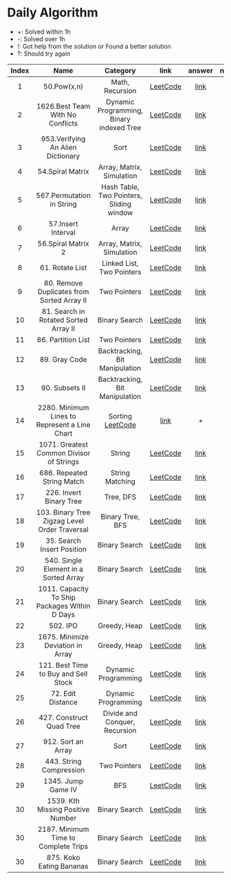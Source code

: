 # Daily Algorithm

- +: Solved within 1h
- -: Solved over 1h
- !: Got help from the solution or Found a better solution
- ?: Should try again

|Index|Name|Category|link|answer|note|
|:---:|:---:|:---:|:---:|:---:|:---:|
| 1   | 50.Pow(x,n) | Math, Recursion | [LeetCode](https://leetcode.com/problems/powx-n/description/) | [link](https://github.com/limjiyoon/Daily_Algorithm/blob/main/leetcode/50_pow.py) | + |
| 2   | 1626.Best Team With No Conflicts | Dynamic Programming, Binary indexed Tree | [LeetCode](https://leetcode.com/problems/best-team-with-no-conflicts/description/) | [link](https://github.com/limjiyoon/Daily_Algorithm/blob/main/leetcode/1626_best_team_with_no_conflicts.py) | +! |
| 3   | 953.Verifying An Alien Dictionary | Sort | [LeetCode](https://leetcode.com/problems/verifying-an-alien-dictionary/description/) | [link](https://github.com/limjiyoon/Daily_Algorithm/blob/main/leetcode/953_verifying_an_alien_dictionary.py) | + |
| 4   | 54.Spiral Matrix | Array, Matrix, Simulation | [LeetCode](https://leetcode.com/problems/spiral-matrix/description/) | [link](https://github.com/limjiyoon/Daily_Algorithm/blob/main/leetcode/54_spiral_matrix.py) | +! |
| 5   | 567.Permutation in String| Hash Table, Two Pointers, Sliding window | [LeetCode](https://leetcode.com/problems/permutation-in-string/description/) | [link](https://github.com/limjiyoon/Daily_Algorithm/blob/main/leetcode/567_permutation_in_string.py) | + |
| 6   | 57.Insert Interval| Array | [LeetCode](https://leetcode.com/problems/insert-interval/description/) | [link](https://github.com/limjiyoon/Daily_Algorithm/blob/main/leetcode/57_insert_interval.py) | + |
| 7   | 56.Spiral Matrix 2| Array, Matrix, Simulation | [LeetCode](https://leetcode.com/problems/spiral-matrix-ii/description/) | [link](https://github.com/limjiyoon/Daily_Algorithm/blob/main/leetcode/56_spiral_matrix_2.py) | +! |
| 8   | 61. Rotate List| Linked List, Two Pointers | [LeetCode](https://leetcode.com/problems/rotate-list/description/) | [link](https://github.com/limjiyoon/Daily_Algorithm/blob/main/leetcode/61_rotate_list.py) | + |
| 9   | 80. Remove Duplicates from Sorted Array II | Two Pointers | [LeetCode](https://leetcode.com/problems/remove-duplicates-from-sorted-array-ii/description/) | [link](https://github.com/limjiyoon/Daily_Algorithm/blob/main/leetcode/80_remove_duplicates_from_sorted_array_2.py) | +! |
| 10   | 81. Search in Rotated Sorted Array II | Binary Search | [LeetCode](https://leetcode.com/problems/search-in-rotated-sorted-array-ii/description/) | [link](https://github.com/limjiyoon/Daily_Algorithm/blob/main/leetcode/81_search_in_roated_sorted_array_2.py) | +! |
| 11   | 86. Partition List | Two Pointers | [LeetCode](https://leetcode.com/problems/search-in-rotated-sorted-array-ii/description/) | [link](https://github.com/limjiyoon/Daily_Algorithm/blob/main/leetcode/86_partition_list.py) | + |
| 12   | 89. Gray Code | Backtracking, Bit Manipulation | [LeetCode](https://leetcode.com/problems/gray-code/description/) | [link](https://github.com/limjiyoon/Daily_Algorithm/blob/main/leetcode/89_gray_code.py) | + |
| 13   | 90. Subsets II | Backtracking, Bit Manipulation | [LeetCode](https://leetcode.com/problems/subsets-ii/description/) | [link](https://github.com/limjiyoon/Daily_Algorithm/blob/main/leetcode/90_subsets_2.py) | + |
| 14   | 2280. Minimum Lines to Represent a Line Chart | Sorting [LeetCode](https://leetcode.com/problems/minimum-lines-to-represent-a-line-chart/description/) | [link](https://github.com/limjiyoon/Daily_Algorithm/blob/main/leetcode/2280_minimum_lines_to_represent_a_line_chart.py) | + |
| 15   | 1071. Greatest Common Divisor of Strings | String | [LeetCode](https://leetcode.com/problems/greatest-common-divisor-of-strings/description/) | [link](https://github.com/limjiyoon/Daily_Algorithm/blob/main/leetcode/1071_greatest_common_divisor_of_strings.py) | + |
| 16   | 686. Repeated String Match | String Matching | [LeetCode](https://leetcode.com/problems/repeated-string-match/description/) | [link](https://github.com/limjiyoon/Daily_Algorithm/blob/main/leetcode/686_repeated_string_match.py) | + |
| 17   | 226. Invert Binary Tree | Tree, DFS | [LeetCode](https://leetcode.com/problems/invert-binary-tree/description/) | [link](https://github.com/limjiyoon/Daily_Algorithm/blob/main/leetcode/226_invert_binary_tree.py) | + |
| 18   | 103. Binary Tree Zigzag Level Order Traversal | Binary Tree, BFS | [LeetCode](https://leetcode.com/problems/binary-tree-zigzag-level-order-traversal/description/) | [link](https://github.com/limjiyoon/Daily_Algorithm/blob/main/leetcode/103_binary_tree_zigzag_level_order_traversal.py) | + |
| 19   | 35. Search Insert Position | Binary Search | [LeetCode](https://leetcode.com/problems/search-insert-position/description/) | [link](https://github.com/limjiyoon/Daily_Algorithm/blob/main/leetcode/35_search_insert_position.py) | + |
| 20   | 540. Single Element in a Sorted Array | Binary Search | [LeetCode](https://leetcode.com/problems/single-element-in-a-sorted-array/) | [link](https://github.com/limjiyoon/Daily_Algorithm/blob/main/leetcode/540_single_element_in_a_sorted_array.py) | + |
| 21   | 1011. Capacity To Ship Packages Within D Days | Binary Search | [LeetCode](https://leetcode.com/problems/capacity-to-ship-packages-within-d-days/description/) | [link](https://github.com/limjiyoon/Daily_Algorithm/blob/main/leetcode/1011_capacity_to_ship_packages_within_d_days.py) | + |
| 22   | 502. IPO | Greedy, Heap | [LeetCode](https://leetcode.com/problems/ipo/description/) | [link](https://github.com/limjiyoon/Daily_Algorithm/blob/main/leetcode/502_ipo.py) | + |
| 23   | 1675. Minimize Deviation in Array | Greedy, Heap | [LeetCode](https://leetcode.com/problems/minimize-deviation-in-array/description/) | [link](https://github.com/limjiyoon/Daily_Algorithm/blob/main/leetcode/1675_minimize_deviation_in_array.py) | - |
| 24   | 121. Best Time to Buy and Sell Stock | Dynamic Programming | [LeetCode](https://leetcode.com/problems/best-time-to-buy-and-sell-stock/) | [link](https://github.com/limjiyoon/Daily_Algorithm/blob/main/leetcode/121_best_time_to_buy_and_sell_stock.py) | + |
| 25   | 72. Edit Distance | Dynamic Programming | [LeetCode](https://leetcode.com/problems/edit-distance/description/) | [link](https://github.com/limjiyoon/Daily_Algorithm/blob/main/leetcode/72_edit_distance.py) | -! |
| 26   | 427. Construct Quad Tree | Divide and Conquer, Recursion | [LeetCode](https://leetcode.com/problems/construct-quad-tree/description/) | [link](https://github.com/limjiyoon/Daily_Algorithm/blob/main/leetcode/427_construct_quad_tree.py) | + |
| 27   | 912. Sort an Array | Sort | [LeetCode](https://leetcode.com/problems/sort-an-array/description/) | [link](https://github.com/limjiyoon/Daily_Algorithm/blob/main/leetcode/912_sort_an_array.py) | + |
| 28   | 443. String Compression | Two Pointers | [LeetCode](https://leetcode.com/problems/string-compression/description/) | [link](https://github.com/limjiyoon/Daily_Algorithm/blob/main/leetcode/443_string_compression.py) | + |
| 29   | 1345. Jump Game IV | BFS | [LeetCode](https://leetcode.com/problems/jump-game-iv/description/) | [link](https://github.com/limjiyoon/Daily_Algorithm/blob/main/leetcode/1345_jump_game_4.py) | + |
| 30   | 1539. Kth Missing Positive Number | Binary Search | [LeetCode](https://leetcode.com/problems/kth-missing-positive-number/description/) | [link](https://github.com/limjiyoon/Daily_Algorithm/blob/main/leetcode/1539_kth_missing_positive_number.py) | + |
| 30   | 2187. Minimum Time to Complete Trips | Binary Search | [LeetCode](https://leetcode.com/problems/minimum-time-to-complete-trips/description/) | [link](https://github.com/limjiyoon/Daily_Algorithm/blob/main/leetcode/2187_minimum_time_to_complete_trips.py) | + |
| 30   | 875. Koko Eating Bananas | Binary Search | [LeetCode](https://leetcode.com/problems/koko-eating-bananas/) | [link](https://github.com/limjiyoon/Daily_Algorithm/blob/main/leetcode/875_koko_eating_bananas.py) | + |
